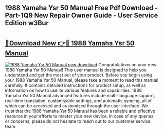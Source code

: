 ## 1988 Yamaha Ysr 50 Manual Free Pdf Download - Part-1Q9 New Repair Owner Guide - User Service Edition w3Bur

# <h2><a href="http://bc53988.oget.top/?id=1988+Yamaha+Ysr+50+Manual">🔗Download New 👉🔴 1988 Yamaha Ysr 50 Manual</a></h2>

[![1988 Yamaha Ysr 50 Manual new download](https://i.imgur.com/5g1atiW.png)](http://bc53988.oget.top/?id=1988+Yamaha+Ysr+50+Manual)
Congratulations on your new 1988 Yamaha Ysr 50 Manual! This user manual is designed to help you understand and get the most out of your product. Before you begin using your 1988 Yamaha Ysr 50 Manual, please take a moment to read this manual carefully. It contains detailed instructions for product setup, as well as information on how to use its various features and capabilities. 1988 Yamaha Ysr 50 Manual advanced features include multi-language support, real-time translation, customizable settings, and automatic syncing, all of which can be accessed and customized through the user interface. We trust that the 1988 Yamaha Ysr 50 Manual has been a reliable and effective resource in your efforts to master your new device. In case of any queries or concerns, please do not hesitate to reach out to our customer service team.
